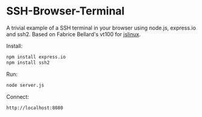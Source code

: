 SSH-Browser-Terminal
====================

A trivial example of a SSH terminal in your browser using node.js, express.io and ssh2. Based on Fabrice
Bellard's vt100 for [jslinux](http://bellard.org/jslinux/).

Install:

```bash
npm install express.io
npm install ssh2
```
Run:
```bash
node server.js
```
Connect:
```bash
http://localhost:8080
```
